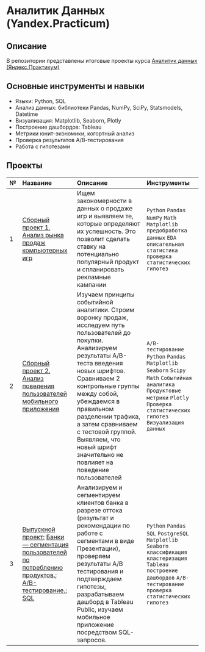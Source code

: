 # Аналитик Данных (Yandex.Practicum)

## Описание
В репозитории представлены итоговые проекты курса [Аналитик данных  (Яндекс.Практикум)](https://praktikum.yandex.ru/data-analyst/)

## Основные инструменты и навыки

- Языки: Python, SQL
- Анализ данных: библиотеки Pandas, NumPy, SciPy, Statsmodels, Datetime
-	Визуализация: Matplotlib, Seaborn, Plotly 
-	Построение дашбордов: Tableau
-	Метрики юнит-экономики, когортный анализ
-	Проверка результатов А/В-тестирования
-	Работа с гипотезами

## Проекты
| № | Название | Описание | Инструменты |
|:---|:------------|:------------|:------------|
| 1  | [Сборный проект 1. Анализ рынка продаж компьютерных игр](https://github.com/Bukhanastyuk/YAstudy/tree/7a56ad9acafadde2de11a0cd628386a88b5eb8a9/%D0%A1%D0%B1%D0%BE%D1%80%D0%BD%D1%8B%D0%B9%20%D0%BF%D1%80%D0%BE%D0%B5%D0%BA%D1%82%201)  | Ищем закономерности в данных о продаже игр и выявляем те, которые определяют их успешность. Это позволит сделать ставку на потенциально популярный продукт и спланировать рекламные кампании| `Python` `Pandas` `NumPy` `Math` `Matplotlib` `предобработка данных` `EDA` `описательная статистика` `проверка статистических гипотез` |
| 2  | [Сборный проект 2. Анализ поведения пользователей мобильного приложения](https://github.com/Bukhanastyuk/Data_Analyst_Yandex.Practicum/tree/3c5413329d03d0881f2494419e347247e0f42fd8/%D0%A1%D0%B1%D0%BE%D1%80%D0%BD%D1%8B%D0%B9%20%D0%BF%D1%80%D0%BE%D0%B5%D0%BA%D1%82%202) | Изучаем принципы событийной аналитики. Строим воронку продаж, исследуем путь пользователей до покупки. Анализируем результаты A/B-теста введения новых шрифтов. Сравниваем 2 контрольные группы между собой, убеждаемся в правильном разделении трафика, а затем сравниваем с тестовой группой. Выявляем, что новый шрифт значительно не повлияет на поведение пользователей |`A/B-тестирование` `Python` `Pandas` `Matplotlib` `Seaborn` `Scipy` `Math` `Событийная аналитика` `Продуктовые метрики` `Plotly` `Проверка статистических гипотез` `Визуализация данных` |
| 3| [Выпускной проект:]() [Банки — сегментация пользователей по потреблению продуктов.](); [A/B-тестирование.](); [SQL]() |Анализируем и сегментируем клиентов банка в разрезе оттока (результат и рекомендации по работе с сегментами в виде Презентации), проверяем результаты А/B тестирования и подтверждаем гипотезы, разрабатываем дашборд в Tableau Public, изучаем мобильное приложение посредством SQL-запросов.| `Python` `Pandas` `SQL` `PostgreSQL` `Matplotlib` `Seaborn` `классификация` `кластеризация` `Tableau` `построение дашбордов` `A/B-тестирование` `проверка статистических гипотез`|
